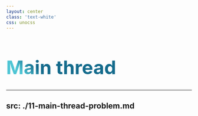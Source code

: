 ```yaml
---
layout: center
class: 'text-white'
css: unocss
---
```


<style>
.first-problem { line-height: 3.5rem !important;
  background-color: #2B90B6;
  background-image: linear-gradient(45deg, #4EC5D4 10%, #146b8c 20%);
  background-size: 100%;
  font-size: 3.2rem !important;
  -webkit-background-clip: text;
  -moz-background-clip: text;
  -webkit-text-fill-color: transparent;
  -moz-text-fill-color: transparent;
}

.text {
    font-size: 2.5rem !important;
}
</style>

<h1 class="first-problem">Main thread</h1>

---
src: ./11-main-thread-problem.md
---

